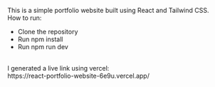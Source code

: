This is a simple portfolio website built using React and Tailwind CSS. <br />
How to run:
<ul>
  <li>Clone the repository</li>
  <li>Run npm install</li>
  <li>Run npm run dev</li>
</ul>
<br />
I generated a live link using vercel: <br />
https://react-portfolio-website-6e9u.vercel.app/